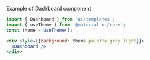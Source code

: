 Example of Dashboard component
```jsx harmony
import { Dashboard } from 'ui/templates';
import { useTheme } from '@material-ui/core';
const theme = useTheme();

<div style={{background: theme.palette.gray.light}}>
  <Dashboard />
</div>
```